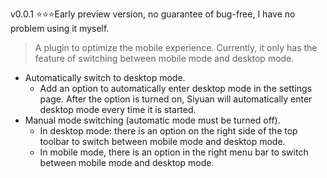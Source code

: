 v0.0.1 ⭐⭐⭐Early preview version, no guarantee of bug-free, I have no problem using it myself.

> A plugin to optimize the mobile experience. Currently, it only has the feature of switching between mobile mode and desktop mode.

- Automatically switch to desktop mode.
  - Add an option to automatically enter desktop mode in the settings page. After the option is turned on, Siyuan will automatically enter desktop mode every time it is started.
- Manual mode switching (automatic mode must be turned off).
  - In desktop mode: there is an option on the right side of the top toolbar to switch between mobile mode and desktop mode.
  - In mobile mode, there is an option in the right menu bar to switch between mobile mode and desktop mode.

